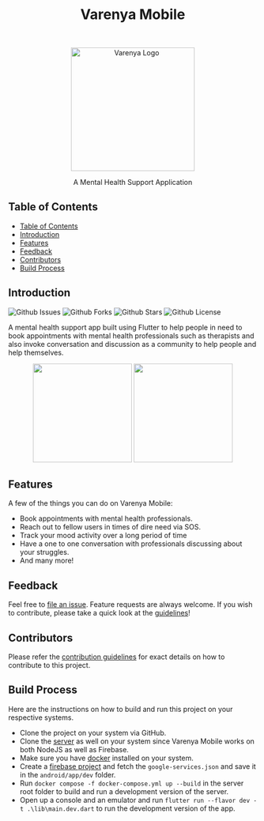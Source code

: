 <h1 align="center"> Varenya Mobile</h1> <br>
<p align="center">
  <a href="https://gitpoint.co/">
    <img alt="Varenya Logo" title="Varenya Logo" src="https://firebasestorage.googleapis.com/v0/b/varenya-flutter.appspot.com/o/assets%2Fapp_logo_down_yellow.png?alt=media&token=719335c4-1dfd-4c25-b997-9636ddb1ea0f" width="250">
  </a>
</p>

<p align="center">
  A Mental Health Support Application
</p>

<!-- START doctoc generated TOC please keep comment here to allow auto update -->
<!-- DON'T EDIT THIS SECTION, INSTEAD RE-RUN doctoc TO UPDATE -->

## Table of Contents

- [Table of Contents](#table-of-contents)
- [Introduction](#introduction)
- [Features](#features)
- [Feedback](#feedback)
- [Contributors](#contributors)
- [Build Process](#build-process)

<!-- END doctoc generated TOC please keep comment here to allow auto update -->

## Introduction

<p align="center">

![Github Issues](https://img.shields.io/github/issues/varenya-dev/varenya_mobile?style=for-the-badge&logo=appveyor)
![Github Forks](https://img.shields.io/github/forks/varenya-dev/varenya_mobile?style=for-the-badge&logo=appveyor)
![Github Stars](https://img.shields.io/github/stars/varenya-dev/varenya_mobile?style=for-the-badge&logo=appveyor)
![Github License](https://img.shields.io/github/license/varenya-dev/varenya_mobile?style=for-the-badge&logo=appveyor)

</p>

A mental health support app built using Flutter to help people in need to book appointments with mental health professionals such as therapists and also invoke conversation and discussion as a community to help people and help themselves.

<p align="center">
  <img src = "https://firebasestorage.googleapis.com/v0/b/varenya-flutter.appspot.com/o/assets%2FScreenshot_20220330-082521.jpg?alt=media&token=42096d36-9f56-4ea4-9756-c2e33e452c9f" width=200>
  <img src = "https://firebasestorage.googleapis.com/v0/b/varenya-flutter.appspot.com/o/assets%2FScreenshot_20220330-082625.jpg?alt=media&token=dc74dd63-d4a1-4e7e-b808-565ce9062f29" width=200>
</p>

## Features

A few of the things you can do on Varenya Mobile:

- Book appointments with mental health professionals.
- Reach out to fellow users in times of dire need via SOS.
- Track your mood activity over a long period of time
- Have a one to one conversation with professionals discussing about your struggles.
- And many more!

## Feedback

Feel free to [file an issue](https://github.com/varenya-dev/varenya_mobile/issues/new/choose). Feature requests are always welcome. If you wish to contribute, please take a quick look at the [guidelines](./CONTRIBUTING.md)!

## Contributors

Please refer the [contribution guidelines](./CONTRIBUTING.md) for exact details on how to contribute to this project.

## Build Process

Here are the instructions on how to build and run this project on your respective systems.

- Clone the project on your system via GitHub.
- Clone the [server](https://github.com/varenya-dev/varenya-server) as well on your system since Varenya Mobile works on both NodeJS as well as Firebase.
- Make sure you have [docker](https://www.docker.com/products/docker-desktop) installed on your system.
- Create a [firebase project](https://console.firebase.google.com/) and fetch the `google-services.json` and save it in the `android/app/dev` folder.
- Run `docker compose -f docker-compose.yml up --build` in the server root folder to build and run a development version of the server.
- Open up a console and an emulator and run `flutter run --flavor dev -t .\lib\main.dev.dart` to run the development version of the app.
